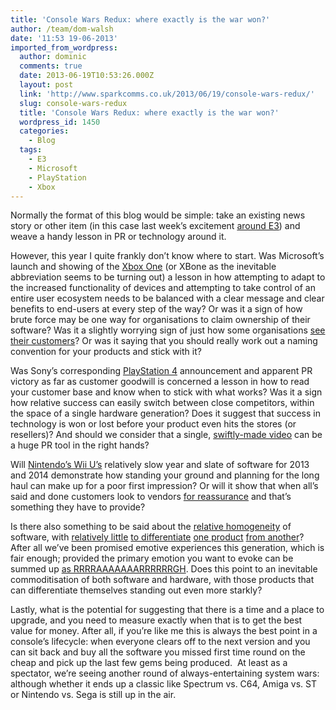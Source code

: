 ```yaml
---
title: 'Console Wars Redux: where exactly is the war won?'
author: /team/dom-walsh
date: '11:53 19-06-2013'
imported_from_wordpress:
  author: dominic
  comments: true
  date: 2013-06-19T10:53:26.000Z
  layout: post
  link: 'http://www.sparkcomms.co.uk/2013/06/19/console-wars-redux/'
  slug: console-wars-redux
  title: 'Console Wars Redux: where exactly is the war won?'
  wordpress_id: 1450
  categories:
    - Blog
  tags:
    - E3
    - Microsoft
    - PlayStation
    - Xbox
---
```


Normally the format of this blog would be simple: take an existing news story or other item (in this case last week’s excitement [around E3](http://www.e3expo.com/)) and weave a handy lesson in PR or technology around it.

However, this year I quite frankly don’t know where to start. Was Microsoft’s launch and showing of the [Xbox One](http://www.microsoftstore.com/store/msuk/en_GB/html/pbPage.PDP/productID.282127100?tid=sjb4p8Zgt_dc&cid=5366&pcrid=26238854925&pkw=xbox%20one&pmt=p&WT.srch=1&WT.mc_id=pointitsem_Microsoft+UK_google_Xbox+-+UK&WT.term=xbox%20one&WT.campaign=Xbox+-+UK&WT.content=jb4p8Zgt&WT.source=google&WT.medium=cpc) (or XBone as the inevitable abbreviation seems to be turning out) a lesson in how attempting to adapt to the increased functionality of devices and attempting to take control of an entire user ecosystem needs to be balanced with a clear message and clear benefits to end-users at every step of the way? Or was it a sign of how brute force may be one way for organisations to claim ownership of their software? Was it a slightly worrying sign of just how some organisations [see their customers](http://majornelson.com/2013/06/13/win-a-special-mountain-dew-doritos-xbox-one-promotional-package/)? Or was it saying that you should really work out a naming convention for your products and stick with it?

Was Sony’s corresponding [PlayStation 4](http://uk.playstation.com/ps4/) announcement and apparent PR victory as far as customer goodwill is concerned a lesson in how to read your customer base and know when to stick with what works? Was it a sign how relative success can easily switch between close competitors, within the space of a single hardware generation? Does it suggest that success in technology is won or lost before your product even hits the stores (or resellers)? And should we consider that a single, [swiftly-made video](http://www.youtube.com/watch?v=kWSIFh8ICaA) can be a huge PR tool in the right hands?

Will [Nintendo’s Wii U’s](http://www.nintendo.co.uk/Misc-/Nintendo-Direct/Latest-Nintendo-Direct/Nintendo-Direct-698557.html) relatively slow year and slate of software for 2013 and 2014 demonstrate how standing your ground and planning for the long haul can make up for a poor first impression? Or will it show that when all’s said and done customers look to vendors [for reassurance](http://www.eurogamer.net/articles/2013-06-12-nintendo-retreats-into-its-shell-at-e3) and that’s something they have to provide?

Is there also something to be said about the [relative homogeneity](http://www.edge-online.com/news/e3-2013-ea-debuts-new-battlefield-4-trailer-commander-mode-and-64-player-battles/) of software, with [relatively little](http://www.youtube.com/watch?v=Zxnx3W-HA18) [to differentiate](http://www.youtube.com/watch?v=gLPKIW81wNA&oref=http%3A%2F%2Fwww.youtube.com%2Fwatch%3Fv%3DgLPKIW81wNA&has_verified=1) [one product](http://www.youtube.com/watch?v=hJ5Yql0YBqw) [from another](http://www.youtube.com/watch?v=1qSTpClAybI)? After all we’ve been promised emotive experiences this generation, which is fair enough; provided the primary emotion you want to evoke can be summed up [as RRRRAAAAAAARRRRRRGH](http://www.youtube.com/watch?v=4MfYuP6L44k). Does this point to an inevitable commoditisation of both software and hardware, with those products that can differentiate themselves standing out even more starkly?

Lastly, what is the potential for suggesting that there is a time and a place to upgrade, and you need to measure exactly when that is to get the best value for money. After all, if you’re like me this is always the best point in a console’s lifecycle: when everyone clears off to the next version and you can sit back and buy all the software you missed first time round on the cheap and pick up the last few gems being produced.  At least as a spectator, we’re seeing another round of always-entertaining system wars: although whether it ends up a classic like Spectrum vs. C64, Amiga vs. ST or Nintendo vs. Sega is still up in the air.
